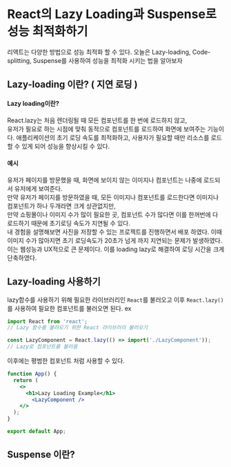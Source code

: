 # React의 Lazy Loading과 Suspense로 성능 최적화하기

리액트는 다양한 방법으로 성능 최적화 할 수 있다.
오늘은 Lazy-loading, Code-splitting, Suspense를 사용하여 성능을 최적화 시키는 법을 알아보자

## Lazy-loading 이란? ( 지연 로딩 )
#### Lazy loading이란?
React.lazy는 처음 렌더링될 때 모든 컴포넌트를 한 번에 로드하지 않고,<br/> 유저가 필요로 하는 시점에 맞춰 동적으로 컴포넌트를 로드하여 화면에 보여주는 기능이다.
애플리케이션의 초기 로딩 속도를 최적화하고, 사용자가 필요할 때만 리소스를 로드할 수 있게 되어 성능을 향상시킬 수 있다.<br/>
#### 예시
유저가 페이지를 방문했을 때, 화면에 보이지 않는 이미지나 컴포넌트는 나중에 로드되서 유저에게 보여준다.<br/>
만약 유저가 페이지를 방문하였을 때, 모든 이미지나 컴포넌트를 로드한다면 이미지나 컴포넌트가 하나 두개라면 크게 상관없지만,<br/>
만약 쇼핑몰이나 이미지 수가 많이 필요한 곳, 컴포넌트 수가 많다면 이를 한꺼번에 다 로드하기 때문에 초기로딩 속도가 지연될 수 있다.<br/>
내 경험을 설명해보면 사진을 저장할 수 있는 프로젝트를 진행하면서 배포 하였다. 이때 이미지 수가 많아지면 초기 로딩속도가 20초가 넘게 까지 지연되는 문제가 발생하였다.
이는 웹성능과 UX적으로 큰 문제이다. 이를 loading lazy로 해결하여 로딩 시간을 크게 단축하였다.

## Lazy-loading 사용하기
lazy함수를 사용하기 위해 필요한 라이브러리인 `React`를 불러오고 이후 `React.lazy()`를 사용하여 필요한 컴포넌트를 불러오면 된다.
ex
```jsx
import React from 'react';
// Lazy 함수를 불러오기 위한 React 라이브러리 불러오기

const LazyComponent = React.lazy(() => import('./LazyComponent'));
// Lazy로 컴포넌트를 불러옴
```
이후에는 평범한 컴포넌트 처럼 사용할 수 있다.
```jsx
function App() {
  return (
    <>
      <h1>Lazy Loading Example</h1>
        <LazyComponent />
    </>
  );
}

export default App;
```

## Suspense 이란?
